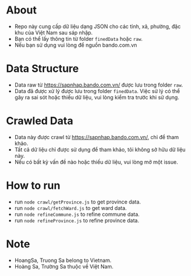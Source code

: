 # About

- Repo này cung cấp dữ liệu dạng JSON cho các tỉnh, xã, phường, đặc khu của Việt Nam sau sáp nhập.
- Bạn có thể lấy thông tin từ folder `finedData` hoặc `raw`.
- Nếu bạn sử dụng vui lòng để nguồn bando.com.vn

# Data Structure

- Data raw từ https://sapnhap.bando.com.vn/ được lưu trong folder `raw`.
- Data đã được xử lý được lưu trong folder `finedData`. Việc sử lý có thể gây ra sai sót hoặc thiếu dữ liệu, vui lòng kiểm tra trước khi sử dụng.

# Crawled Data

- Data này được crawl từ https://sapnhap.bando.com.vn/, chỉ để tham khảo.
- Tất cả dữ liệu chỉ được sử dụng để tham khảo, tôi không sở hữu dữ liệu này.
- Nếu có bất kỳ vấn đề nào hoặc thiếu dữ liệu, vui lòng mở một issue.

# How to run

- run `node crawl/getProvince.js` to get province data.
- run `node crawl/fetchWard.js` to get ward data.
- run `node refineCommune.js` to refine commune data.
- run `node refineProvince.js` to refine province data.

# Note

- HoangSa, Truong Sa belong to Vietnam.
- Hoàng Sa, Trường Sa thuộc về Việt Nam.
